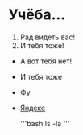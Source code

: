 # Учёба...
1. Рад видеть вас!
2. И тебя тоже!
* А вот тебя нет!
* И тебя тоже
* Фу
* [Яндекс](https://www.yandex.ru)

  '''bash
  ls -la
  '''
